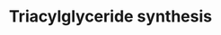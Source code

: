 ---
annotations:
- id: PW:0000736
  parent: classic metabolic pathway
  type: Pathway Ontology
  value: triacylglycerol biosynthetic pathway
authors:
- Evelo
- MaintBot
- AlexanderPico
- Khanspers
- AdrienDefay
- Jessev1993
- Egonw
- Eweitz
description: Originally created by Magali Jaillard, Marijke Vermeer, Michiel Adrieans,
  Ron Schormans and Chris Evelo.
last-edited: 2021-05-09
ndex: 2d46df2c-8b61-11eb-9e72-0ac135e8bacf
organisms:
- Homo sapiens
redirect_from:
- /index.php/Pathway:WP325
- /instance/WP325
revision: null
schema-jsonld:
- '@context': https://schema.org/
  '@id': https://wikipathways.github.io/pathways/WP325.html
  '@type': Dataset
  creator:
    '@type': Organization
    name: WikiPathways
  description: Originally created by Magali Jaillard, Marijke Vermeer, Michiel Adrieans,
    Ron Schormans and Chris Evelo.
  keywords:
  - AGPAT1
  - AGPAT2
  - AGPAT3
  - AGPAT4
  - AGPAT5
  - AGPS
  - AYR1
  - Acyl dihydroxyacetone phosphate
  - DGAT1
  - DGAT2
  - Diacylglycerol
  - Dihydroxyacetone phosphate
  - Fatty Acid Synthesis
  - Fatty acyl CoA
  - GK
  - GK2
  - GNPAT
  - GPAM
  - GPD1
  - Glycerol
  - Glycerol-3-phosphate
  - LIPC
  - LIPE
  - LIPF
  - LPL
  - Lysophosphatidic acid
  - MOGAT1
  - MOGAT2
  - MOGAT3
  - Monoacylglycerol
  - PNPLA2
  - PPAP2A
  - PPAP2B
  - PPAP2C
  - Phosphatidic acid
  - Triacylglycerol
  license: CC0
  name: Triacylglyceride synthesis
seo: CreativeWork
title: Triacylglyceride synthesis
wpid: WP325
---